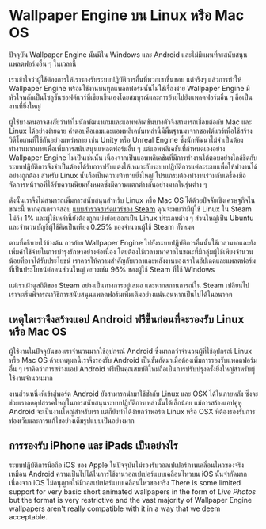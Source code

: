 # Wallpaper Engine บน Linux หรือ Mac OS

ปัจจุบัน Wallpaper Engine นั้นมีใน Windows และ Android และไม่มีแผนที่จะสนับสนุนแพลตฟอร์มอื่น ๆ ในเวลานี้

เราเข้าใจว่าผู้ใช้ต้องการให้เรารองรับระบบปฏิบัติการอื่นที่พวกเขาชื่นชอบ แต่จริงๆ แล้วการทำให้ Wallpaper Engine พร้อมใช้งานบนทุกแพลตฟอร์มนั้นไม่ใช่เรื่องง่าย Wallpaper Engine มีหัวใจหลักเป็นโซลูชันซอฟต์แวร์ที่เขียนขึ้นเองโดยสมบูรณ์และการย้ายไปยังแพลตฟอร์มอื่น ๆ ถือเป็นงานที่ยิ่งใหญ่

ผู้ใช้บางคนอาจสงสัยว่าทำไมนักพัฒนาเกมและแอพพลิเคชันบางตัวจึงสามารถเชื่อมต่อกับ Mac และ Linux ได้อย่างง่ายดาย คำตอบคือเกมและแอพพลิเคชันเหล่านี้มีพื้นฐานมาจากซอฟต์แวร์เพื่อใช้สร้างวิดีโอเกมที่ใช้กันอย่างแพร่หลาย เช่น Unity หรือ Unreal Engine ซึ่งนักพัฒนาไม่จำเป็นต้องทำงานมากมายเพื่อเพิ่มการสนับสนุนแพลตฟอร์มอื่น ๆ แต่แอพพลิเคชันที่กำหนดเองอย่าง Wallpaper Engine ไม่เป็นเช่นนั้น เนื่องจากเป็นแอพพลิเคชันที่มีการทำงานโต้ตอบอย่างใกล้ชิดกับระบบปฏิบัติการจึงจำเป็นต้องได้รับการปรับแต่งให้เหมาะกับระบบปฏิบัติการแต่ละระบบเพื่อให้ทำงานได้อย่างถูกต้อง สำหรับ Linux นั้นถือเป็นความท้าทายยิ่งใหญ่ โปรแกรมต้องทำงานร่วมกับเครื่องมือจัดการหน้าจอที่ได้รับความนิยมทั้งหมดซึ่งมีความแตกต่างกันอย่างมากในรุ่นต่าง ๆ

ดังนั้นเราจึงไม่สามารถเพิ่มการสนับสนุนสำหรับ Linux หรือ Mac OS ได้ด้วยปัจจัยเชิงเศรษฐกิจในขณะนี้ หากคุณตรวจสอบ [แบบสำรวจฮาร์ดแวร์ของ Steam](https://store.steampowered.com/hwsurvey) คุณจะพบว่ามีผู้ใช้ Linux ใน Steam ไม่ถึง 1% และผู้ใช้เหล่านี้ยังต้องถูกแบ่งย่อยออกเป็น Linux ประเภทต่าง ๆ ส่วนใหญ่เป็น Ubuntu และจำนวนบัญชีผู้ใช้คิดเป็นเพียง 0.25% ของจำนวนผู้ใช้ Steam ทั้งหมด

ตามที่อธิบายไว้ข้างต้น การย้าย Wallpaper Engine ไปยังระบบปฏิบัติการอื่นนั้นใช้เวลามากและยังเพิ่มค่าใช้จ่ายในการบำรุงรักษาอย่างต่อเนื่อง โดยต้องใช้เวลามหาศาลในขณะที่มีกลุ่มผู้ใช้เพียงจำนวนน้อยที่อาจได้รับประโยชน์ เราควรให้ความสำคัญกับเวลาและพลังงานของเราในอัปเดตและแพลตฟอร์มที่เป็นประโยชน์ต่อคนส่วนใหญ่ อย่างเช่น 96% ของผู้ใช้ Steam ที่ใช้ Windows

แต่เราเฝ้าดูสถิติของ Steam อย่างเป็นทางการอยู่เสมอ และหากสถานการณ์ใน Steam เปลี่ยนไป เราจะเริ่มพิจารณาวิธีการสนับสนุนแพลตฟอร์มเพิ่มเติมอย่างแน่นอนหากเป็นไปได้ในอนาคต

## เหตุใดเราจึงสร้างแอป Android ฟรีขึ้นก่อนที่จะรองรับ Linux หรือ Mac OS

ผู้ใช้งานในปัจจุบันของเราจำนวนมากใช้อุปกรณ์ Android ซึ่งมากกว่าจำนวนผู้ที่ใช้อุปกรณ์ Linux หรือ Mac OS ด้วยเหตุผลนี้เราจึงรองรับ Android เป็นขั้นถัดมาเมื่อต้องเพิ่มการรองรับแพลตฟอร์มอื่น ๆ เราคิดว่าการสร้างแอป Android ฟรีเป็นคุณสมบัติใหม่ถือเป็นการปรับปรุงครั้งยิ่งใหญ่สำหรับผู้ใช้งานจำนวนมาก

งานส่วนหนึ่งที่เข้าสู่พอร์ต Android ยังสามารถนำมาใช้ซ้ำกับ Linux และ OSX ได้ในภายหลัง ซึ่งจะช่วยเราลดอุปสรรคใหญ่ในการสนับสนุนระบบปฏิบัติการเหล่านั้นได้เล็กน้อย แม้การสร้างแอปคู่หู Android จะเป็นงานใหญ่สำหรับเรา แต่ก็ยังทำได้ง่ายกว่าพอร์ต Linux หรือ OSX ที่ต้องรองรับการท่องเว็บและการแก้ไขอย่างเต็มรูปแบบเป็นอย่างมาก

## การรองรับ iPhone และ iPads เป็นอย่างไร

ระบบปฏิบัติการมือถือ iOS ของ Apple ในปัจจุบันไม่รองรับวอลเปเปอร์ภาพเคลื่อนไหวของจริงเหมือน Android ความเป็นไปได้ในการใช้งานวอลเปเปอร์แบบเคลื่อนไหวบน iOS นั้นจำกัดมาก เนื่องจาก iOS ไม่อนุญาตให้มีวอลเปเปอร์แบบเคลื่อนไหวของจริง There is some limited support for very basic short animated wallpapers in the form of *Live Photos* but the format is very restrictive and the vast majority of Wallpaper Engine wallpapers aren't really compatible with it in a way that we deem acceptable.